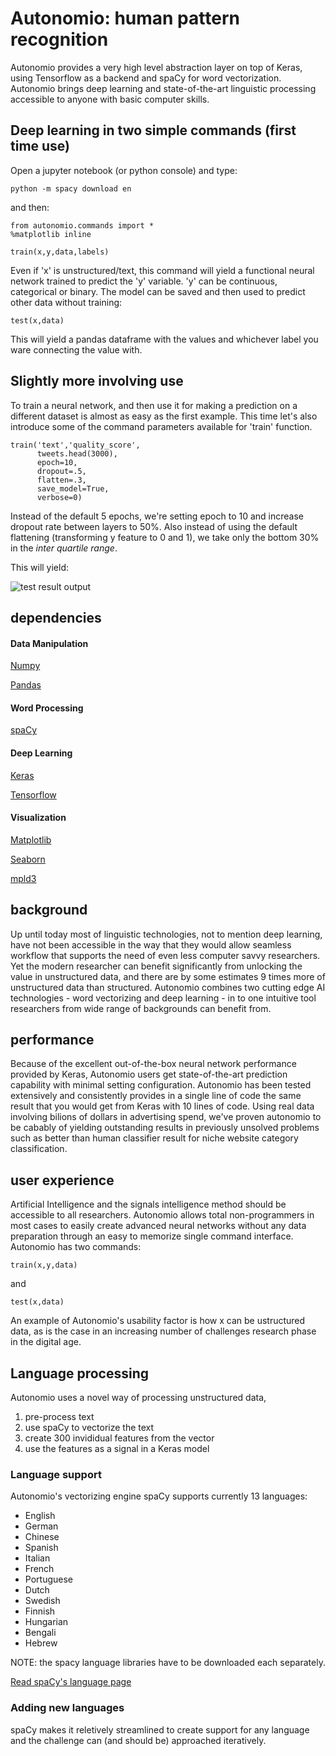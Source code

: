 # Autonomio: human pattern recognition 

Autonomio provides a very high level abstraction layer on top of Keras, using Tensorflow as a backend and spaCy for word vectorization. Autonomio brings deep learning and state-of-the-art linguistic processing accessible to anyone with basic computer skills. 

## Deep learning in two simple commands (first time use)

Open a jupyter notebook (or python console) and type: 

    python -m spacy download en

and then:

    from autonomio.commands import *
    %matplotlib inline
    
    train(x,y,data,labels)
    
Even if 'x' is unstructured/text, this command will yield a functional neural network trained to predict the 'y' variable. 'y' can be continuous, categorical or binary. The model can be saved and then used to predict other data without training:

    test(x,data)
    
This will yield a pandas dataframe with the values and whichever label you ware connecting the value with.     

## Slightly more involving use

To train a neural network, and then use it for making a prediction on a different dataset is almost as easy as the first example. This time let's also introduce some of the command parameters available for 'train' function. 

    train('text','quality_score',
          tweets.head(3000),
          epoch=10,
          dropout=.5,
          flatten=.3,
          save_model=True,
          verbose=0)

Instead of the default 5 epochs, we're setting epoch to 10 and increase dropout rate between layers to 50%. Also instead of using the default flattening (transforming y feature to 0 and 1), we take only the bottom 30% in the *inter quartile range*. 

This will yield:

![test result output](https://ibb.co/i3HS85)


## dependencies 

#### Data Manipulation

[Numpy](http://www.numpy.org/)

[Pandas](http://pandas.pydata.org/)

#### Word Processing

[spaCy](https://spacy.io/)

#### Deep Learning

[Keras](http://keras.io)

[Tensorflow](https://www.tensorflow.org/)

#### Visualization

[Matplotlib](http://matplotlib.org/)

[Seaborn](http://seaborn.pydata.org/)

[mpld3](http://mpld3.github.io/)


## background 

Up until today most of linguistic technologies, not to mention deep learning, have not been accessible in the way that they would allow seamless workflow that supports the need of even less computer savvy researchers. Yet the modern researcher can benefit significantly from unlocking the value in unstructured data, and there are by some estimates 9 times more of unstructured data than structured. Autonomio combines two cutting edge AI technologies - word vectorizing and deep learning - in to one intuitive tool researchers from wide range of backgrounds can benefit from.

## performance

Because of the excellent out-of-the-box neural network performance provided by Keras, Autonomio users get state-of-the-art prediction capability with minimal setting configuration. Autonomio has been tested extensively and consistently provides in a single line of code the same result that you would get from Keras with 10 lines of code. Using real data involving bilions of dollars in advertising spend, we've proven autonomio to be cabably of yielding outstanding results in previously unsolved problems such as better than human classifier result for niche website category classification.

## user experience

Artificial Intelligence and the signals intelligence method should be accessible to all researchers. Autonomio allows total non-programmers in most cases to easily create advanced neural networks without any data preparation through an easy to memorize single command interface. Autonomio has two commands:

    train(x,y,data)

and

    test(x,data)
    
An example of Autonomio's usability factor is how x can be ustructured data, as is the case in an increasing number of challenges research phase in the digital age. 

## Language processing

Autonomio uses a novel way of processing unstructured data, 

1) pre-process text 
2) use spaCy to vectorize the text 
3) create 300 invididual features from the vector
4) use the features as a signal in a Keras model 


### Language support

Autonomio's vectorizing engine spaCy supports currently 13 languages: 

- English
- German
- Chinese
- Spanish
- Italian
- French
- Portuguese
- Dutch
- Swedish
- Finnish
- Hungarian
- Bengali
- Hebrew

NOTE: the spacy language libraries have to be downloaded each separately.

[Read spaCy's language page](https://spacy.io/docs/api/language-models)


### Adding new languages 

spaCy makes it reletively streamlined to create support for any language and the challenge can (and should be) approached iteratively. 
